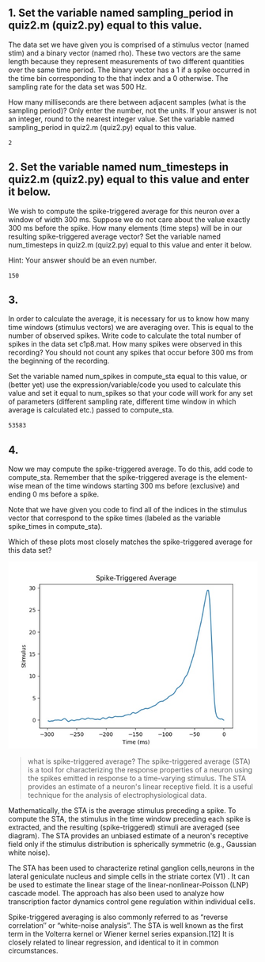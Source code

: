 ## 1. Set the variable named sampling_period in quiz2.m (quiz2.py) equal to this value.
The data set we have given you is comprised of a stimulus vector (named stim) and a binary vector (named rho). 
These two vectors are the same length because they represent measurements of two different quantities over the same time period. 
The binary vector has a 1 if a spike occurred in the time bin corresponding to the that index and a 0 otherwise. 
The sampling rate for the data set was 500 Hz.

How many milliseconds are there between adjacent samples (what is the sampling period)? Only enter the number, not the units. 
If your answer is not an integer, round to the nearest integer value. 
Set the variable named sampling_period in quiz2.m (quiz2.py) equal to this value.

```
2
```

## 2. Set the variable named num_timesteps in quiz2.m (quiz2.py) equal to this value and enter it below.
We wish to compute the spike-triggered average for this neuron over a window of width 300 ms. 
Suppose we do not care about the value exactly 300 ms before the spike. 
How many elements (time steps) will be in our resulting spike-triggered average vector? 
Set the variable named num_timesteps in quiz2.m (quiz2.py) equal to this value and enter it below.

Hint: Your answer should be an even number.

```
150
```

## 3.
In order to calculate the average, it is necessary for us to know how many time windows (stimulus vectors) we are averaging over. This is equal to the number of observed spikes. Write code to calculate the total number of spikes in the data set c1p8.mat. 
How many spikes were observed in this recording? 
You should not count any spikes that occur before 300 ms from the beginning of the recording.

Set the variable named num_spikes in compute_sta equal to this value, 
or (better yet) use the expression/variable/code you used to calculate this value and set it equal to num_spikes so that your code will work for any set of parameters (different sampling rate, different time window in which average is calculated etc.) passed to compute_sta.

```
53583
```

## 4.
Now we may compute the spike-triggered average. 
To do this, add code to compute_sta. 
Remember that the spike-triggered average is the element-wise mean of the time windows starting 300 ms before (exclusive) and ending 0 ms before a spike. 

Note that we have given you code to find all of the indices in the stimulus vector that correspond to the spike times (labeled as the variable spike_times in compute_sta).

Which of these plots most closely matches the spike-triggered average for this data set?

![](Programming/solutions/Python/spike.jpg)

> what is spike-triggered average?
> The spike-triggered average (STA) is a tool for characterizing the response properties of a neuron using the spikes emitted in response to a time-varying stimulus. The STA provides an estimate of a neuron's linear receptive field. It is a useful technique for the analysis of electrophysiological data.

Mathematically, the STA is the average stimulus preceding a spike. To compute the STA, the stimulus in the time window preceding each spike is extracted, and the resulting (spike-triggered) stimuli are averaged (see diagram). The STA provides an unbiased estimate of a neuron's receptive field only if the stimulus distribution is spherically symmetric (e.g., Gaussian white noise).

The STA has been used to characterize retinal ganglion cells,neurons in the lateral geniculate nucleus and simple cells in the striate cortex (V1) . It can be used to estimate the linear stage of the linear-nonlinear-Poisson (LNP) cascade model. The approach has also been used to analyze how transcription factor dynamics control gene regulation within individual cells.

Spike-triggered averaging is also commonly referred to as “reverse correlation″ or “white-noise analysis”. The STA is well known as the first term in the Volterra kernel or Wiener kernel series expansion.[12] It is closely related to linear regression, and identical to it in common circumstances.
